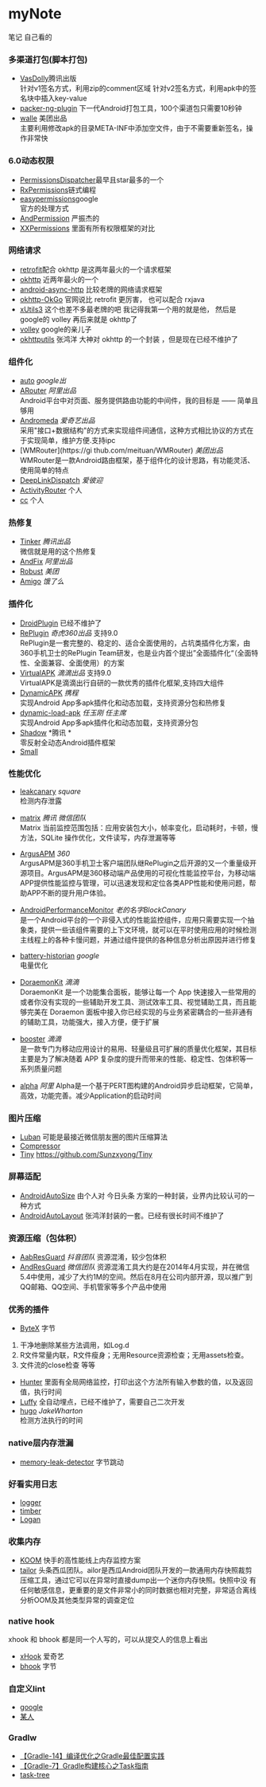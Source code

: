 # myNote
笔记 自己看的
### 多渠道打包(脚本打包)
* [VasDolly](https://github.com/Tencent/VasDolly)腾讯出版<br>
针对v1签名方式，利用zip的comment区域
针对v2签名方式，利用apk中的签名块中插入key-value
* [packer-ng-plugin](https://github.com/mcxiaoke/packer-ng-plugin)
下一代Android打包工具，100个渠道包只需要10秒钟 
* [walle](https://github.com/Meituan-Dianping/walle) 美团出品  <br>主要利用修改apk的目录META-INF中添加空文件，由于不需要重新签名，操作非常快
### 6.0动态权限
* [PermissionsDispatcher](https://github.com/permissions-dispatcher/PermissionsDispatcher)最早且star最多的一个
* [RxPermissions](https://github.com/tbruyelle/RxPermissions)链式编程
* [easypermissions](https://github.com/googlesamples/easypermissions)google <br>官方的处理方式
* [AndPermission](https://github.com/yanzhenjie/AndPermission) 严振杰的
* [XXPermissions](https://github.com/getActivity/XXPermissions) 里面有所有权限框架的对比
### 网络请求
* [retrofit](https://github.com/square/retrofit)配合 okhttp 是这两年最火的一个请求框架
* [okhttp](https://github.com/square/okhttp) 近两年最火的一个
* [android-async-http](https://github.com/loopj/android-async-http) 比较老牌的网络请求框架
* [okhttp-OkGo](https://github.com/jeasonlzy/okhttp-OkGo) 官网说比 retrofit 更厉害， 也可以配合 rxjava
* [xUtils3](https://github.com/wyouflf/xUtils3) 这个也差不多最老牌的吧  我记得我第一个用的就是他， 然后是 google的 volley 再后来就是 okhttp了
* [volley](https://github.com/google/volley) google的亲儿子
* [okhttputils](https://github.com/hongyangAndroid/okhttputils) 张鸿洋 大神对 okhttp 的一个封装 ，但是现在已经不维护了

### 组件化
* [auto](https://github.com/google/auto) *google出* <br>
* [ARouter](https://github.com/alibaba/ARouter) *阿里出品* <br>
Android平台中对页面、服务提供路由功能的中间件，我的目标是 —— 简单且够用
* [Andromeda](https://github.com/iqiyi/Andromeda) *爱奇艺出品* <br>
采用"接口+数据结构"的方式来实现组件间通信，这种方式相比协议的方式在于实现简单，维护方便.支持ipc
* [WMRouter](https://gi
thub.com/meituan/WMRouter) *美团出品* 
WMRouter是一款Android路由框架，基于组件化的设计思路，有功能灵活、使用简单的特点
* [DeepLinkDispatch](https://github.com/jeasonlzy/okhttp-OkGo) *爱彼迎*
* [ActivityRouter](https://github.com/mzule/ActivityRouter) 个人
* [cc](https://github.com/luckybilly/CC) 个人

### 热修复
* [Tinker](https://github.com/Tencent/tinker/wiki) *腾讯出品*  <br>微信就是用的这个热修复
* [AndFix](https://github.com/alibaba/AndFix) *阿里出品* 
* [Robust](https://github.com/Meituan-Dianping/Robust) *美团*
* [Amigo](https://github.com/eleme/Amigo) *饿了么*
### 插件化
* [DroidPlugin](https://github.com/DroidPluginTeam/DroidPlugin) 已经不维护了
* [RePlugin](https://github.com/Qihoo360/RePlugin) *奇虎360出品* 支持9.0  <br>RePlugin是一套完整的、稳定的、适合全面使用的，占坑类插件化方案，由360手机卫士的RePlugin Team研发，也是业内首个提出”全面插件化“（全面特性、全面兼容、全面使用）的方案
* [VirtualAPK](https://github.com/didi/VirtualAPK) *滴滴出品* 支持9.0  <br>VirtualAPK是滴滴出行自研的一款优秀的插件化框架,支持四大组件
* [DynamicAPK](https://github.com/CtripMobile/DynamicAPK) *携程*  <br>实现Android App多apk插件化和动态加载，支持资源分包和热修复
* [dynamic-load-apk](https://github.com/singwhatiwanna/dynamic-load-apk) *任玉刚 任主席*  <br>实现Android App多apk插件化和动态加载，支持资源分包
* [Shadow](https://github.com/Tencent/Shadow) *腾讯 *  <br>零反射全动态Android插件框架
* [Small](https://github.com/wequick/Small)

### 性能优化
* [leakcanary](https://github.com/square/leakcanary/) *square*  <br>检测内存泄露
* [matrix](https://github.com/Tencent/matrix) *腾讯 微信团队*  <br>Matrix 当前监控范围包括：应用安装包大小，帧率变化，启动耗时，卡顿，慢方法，SQLite 操作优化，文件读写，内存泄漏等等
* [ArgusAPM](https://github.com/Qihoo360/ArgusAPM) *360*  <br>ArgusAPM是360手机卫士客户端团队继RePlugin之后开源的又一个重量级开源项目。ArgusAPM是360移动端产品使用的可视化性能监控平台，为移动端APP提供性能监控与管理，可以迅速发现和定位各类APP性能和使用问题，帮助APP不断的提升用户体验。

* [AndroidPerformanceMonitor](https://github.com/markzhai/AndroidPerformanceMonitor) *老的名字BlockCanary*  <br>是一个Android平台的一个非侵入式的性能监控组件，应用只需要实现一个抽象类，提供一些该组件需要的上下文环境，就可以在平时使用应用的时候检测主线程上的各种卡慢问题，并通过组件提供的各种信息分析出原因并进行修复
* [battery-historian](https://github.com/google/battery-historian) *google*  <br>电量优化
* [DoraemonKit](https://github.com/didi/DoraemonKit) *滴滴*  <br>DoraemonKit 是一个功能集合面板，能够让每一个 App 快速接入一些常用的或者你没有实现的一些辅助开发工具、测试效率工具、视觉辅助工具，而且能够完美在 Doraemon 面板中接入你已经实现的与业务紧密耦合的一些非通有的辅助工具，功能强大，接入方便，便于扩展
* [booster](https://github.com/didi/booster) *滴滴*  <br>是一款专门为移动应用设计的易用、轻量级且可扩展的质量优化框架，其目标主要是为了解决随着 APP 复杂度的提升而带来的性能、稳定性、包体积等一系列质量问题
* [alpha](https://github.com/alibaba/alpha) *阿里* Alpha是一个基于PERT图构建的Android异步启动框架，它简单，高效，功能完善。减少Application的启动时间

### 图片压缩
* [Luban](https://github.com/Curzibn/Luban)  可能是最接近微信朋友圈的图片压缩算法
* [Compressor](https://github.com/zetbaitsu/Compressor) 
* [Tiny](https://github.com/Sunzxyong/Tiny) 
 https://github.com/Sunzxyong/Tiny
### 屏幕适配
* [AndroidAutoSize](https://github.com/JessYanCoding/AndroidAutoSize) 由个人对 今日头条 方案的一种封装，业界内比较认可的一种方式
* [AndroidAutoLayout](https://github.com/hongyangAndroid/AndroidAutoLayout) 张鸿洋封装的一套。已经有很长时间不维护了

### 资源压缩（包体积）
* [AabResGuard](https://github.com/bytedance/AabResGuard) *抖音团队* 资源混淆，较少包体积
* [AndResGuard](https://github.com/shwenzhang/AndResGuard) *微信团队* 资源混淆工具大约是在2014年4月实现，并在微信5.4中使用，减少了大约1M的空间。然后在8月在公司内部开源，现以推广到QQ邮箱、QQ空间、手机管家等多个产品中使用
### 优秀的插件
* [ByteX](https://github.com/bytedance/ByteX/blob/master/README_zh.md) 字节
1. 干净地删除某些方法调用，如Log.d
2. R文件常量内联，R文件瘦身；无用Resource资源检查；无用assets检查。
3. 文件流的close检查 等等

* [Hunter](https://github.com/Leaking/Hunter) 里面有全局网络监控，打印出这个方法所有输入参数的值，以及返回值，执行时间
* [Luffy](https://github.com/JieYuShi/Luffy) 全自动埋点，已经不维护了，需要自己二次开发
* [hugo](https://github.com/JakeWharton/hugo) *JakeWharton*  <br>检测方法执行的时间

### native层内存泄漏
* [memory-leak-detector](https://github.com/bytedance/memory-leak-detector) 字节跳动
### 好看实用日志
* [logger](https://github.com/orhanobut/logger)
* [timber](https://github.com/JakeWharton/timber)
* [Logan](https://github.com/Meituan-Dianping/Logan/blob/master/README-zh.md)

### 收集内存
* [KOOM](https://github.com/KwaiAppTeam/KOOM) 快手的高性能线上内存监控方案
* [tailor](https://github.com/bytedance/tailor) 头条西瓜团队。ailor是西瓜Android团队开发的一款通用内存快照裁剪压缩工具，通过它可以在异常时直接dump出一个迷你内存快照。快照中没 有任何敏感信息，更重要的是文件非常小的同时数据也相对完整，非常适合离线分析OOM及其他类型异常的调查定位

### native hook
xhook 和 bhook 都是同一个人写的，可以从提交人的信息上看出
-  [xHook](https://github.com/iqiyi/xHook) 爱奇艺 
-  [bhook](https://github.com/bytedance/bhook) 字节

### 自定义lint
- [google](https://github.com/googlesamples/android-custom-lint-rules)
- [某人](https://github.com/RocketZLY/AndroidLint/tree/dev)

### Gradlw
- [【Gradle-14】编译优化之Gradle最佳配置实践](https://juejin.cn/post/7344625554529730600)
- [【Gradle-7】Gradle构建核心之Task指南](https://juejin.cn/post/7248207744087277605)
- [task-tree](https://github.com/dorongold/gradle-task-tree)

